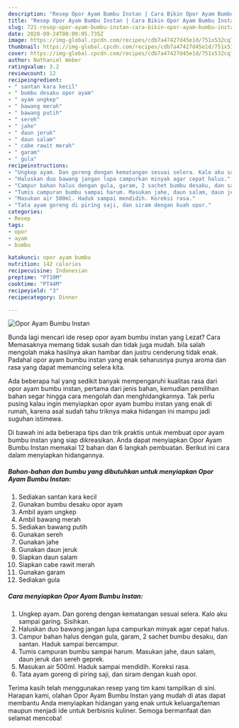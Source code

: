 ```yaml
---
description: "Resep Opor Ayam Bumbu Instan | Cara Bikin Opor Ayam Bumbu Instan Yang Enak Dan Mudah"
title: "Resep Opor Ayam Bumbu Instan | Cara Bikin Opor Ayam Bumbu Instan Yang Enak Dan Mudah"
slug: 721-resep-opor-ayam-bumbu-instan-cara-bikin-opor-ayam-bumbu-instan-yang-enak-dan-mudah
date: 2020-09-24T08:09:05.735Z
image: https://img-global.cpcdn.com/recipes/cdb7a47427d45e1d/751x532cq70/opor-ayam-bumbu-instan-foto-resep-utama.jpg
thumbnail: https://img-global.cpcdn.com/recipes/cdb7a47427d45e1d/751x532cq70/opor-ayam-bumbu-instan-foto-resep-utama.jpg
cover: https://img-global.cpcdn.com/recipes/cdb7a47427d45e1d/751x532cq70/opor-ayam-bumbu-instan-foto-resep-utama.jpg
author: Nathaniel Weber
ratingvalue: 3.2
reviewcount: 12
recipeingredient:
- " santan kara kecil"
- " bumbu desaku opor ayam"
- " ayam ungkep"
- " bawang merah"
- " bawang putih"
- " sereh"
- " jahe"
- " daun jeruk"
- " daun salam"
- " cabe rawit merah"
- " garam"
- " gula"
recipeinstructions:
- "Ungkep ayam. Dan goreng dengan kematangan sesuai selera. Kalo aku sampai garing. Sisihkan."
- "Haluskan duo bawang jangan lupa campurkan minyak agar cepat halus."
- "Campur bahan halus dengan gula, garam, 2 sachet bumbu desaku, dan santan. Haduk sampai bercampur."
- "Tumis campuran bumbu sampai harum. Masukan jahe, daun salam, daun jeruk dan sereh geprek."
- "Masukan air 500ml. Haduk sampai mendidih. Koreksi rasa."
- "Tata ayam goreng di piring saji, dan siram dengan kuah opor."
categories:
- Resep
tags:
- opor
- ayam
- bumbu

katakunci: opor ayam bumbu 
nutrition: 142 calories
recipecuisine: Indonesian
preptime: "PT10M"
cooktime: "PT44M"
recipeyield: "3"
recipecategory: Dinner

---
```



![Opor Ayam Bumbu Instan](https://img-global.cpcdn.com/recipes/cdb7a47427d45e1d/751x532cq70/opor-ayam-bumbu-instan-foto-resep-utama.jpg)

Bunda lagi mencari ide resep opor ayam bumbu instan yang Lezat? Cara Memasaknya memang tidak susah dan tidak juga mudah. bila salah mengolah maka hasilnya akan hambar dan justru cenderung tidak enak. Padahal opor ayam bumbu instan yang enak seharusnya punya aroma dan rasa yang dapat memancing selera kita.



Ada beberapa hal yang sedikit banyak mempengaruhi kualitas rasa dari opor ayam bumbu instan, pertama dari jenis bahan, kemudian pemilihan bahan segar hingga cara mengolah dan menghidangkannya. Tak perlu pusing kalau ingin menyiapkan opor ayam bumbu instan yang enak di rumah, karena asal sudah tahu triknya maka hidangan ini mampu jadi suguhan istimewa.


Di bawah ini ada beberapa tips dan trik praktis untuk membuat opor ayam bumbu instan yang siap dikreasikan. Anda dapat menyiapkan Opor Ayam Bumbu Instan memakai 12 bahan dan 6 langkah pembuatan. Berikut ini cara dalam menyiapkan hidangannya.

<!--inarticleads1-->

##### Bahan-bahan dan bumbu yang dibutuhkan untuk menyiapkan Opor Ayam Bumbu Instan:

1. Sediakan  santan kara kecil
1. Gunakan  bumbu desaku opor ayam
1. Ambil  ayam ungkep
1. Ambil  bawang merah
1. Sediakan  bawang putih
1. Gunakan  sereh
1. Gunakan  jahe
1. Gunakan  daun jeruk
1. Siapkan  daun salam
1. Siapkan  cabe rawit merah
1. Gunakan  garam
1. Sediakan  gula




<!--inarticleads2-->

##### Cara menyiapkan Opor Ayam Bumbu Instan:

1. Ungkep ayam. Dan goreng dengan kematangan sesuai selera. Kalo aku sampai garing. Sisihkan.
1. Haluskan duo bawang jangan lupa campurkan minyak agar cepat halus.
1. Campur bahan halus dengan gula, garam, 2 sachet bumbu desaku, dan santan. Haduk sampai bercampur.
1. Tumis campuran bumbu sampai harum. Masukan jahe, daun salam, daun jeruk dan sereh geprek.
1. Masukan air 500ml. Haduk sampai mendidih. Koreksi rasa.
1. Tata ayam goreng di piring saji, dan siram dengan kuah opor.




Terima kasih telah menggunakan resep yang tim kami tampilkan di sini. Harapan kami, olahan Opor Ayam Bumbu Instan yang mudah di atas dapat membantu Anda menyiapkan hidangan yang enak untuk keluarga/teman maupun menjadi ide untuk berbisnis kuliner. Semoga bermanfaat dan selamat mencoba!
